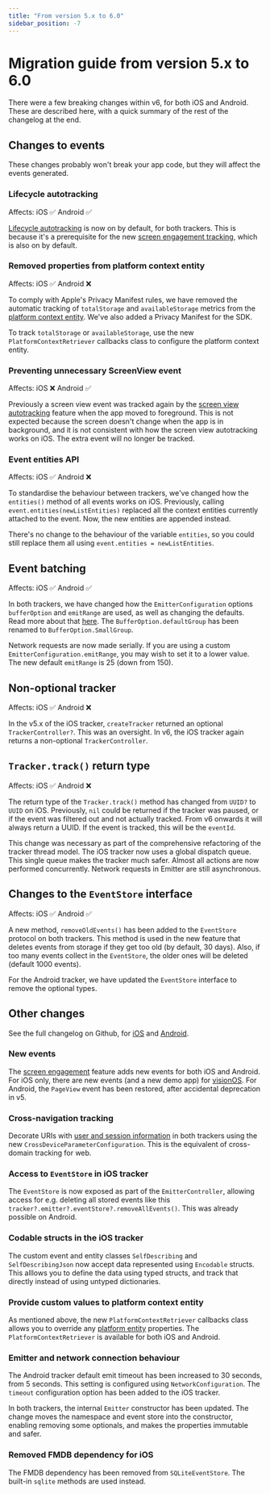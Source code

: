 ```yaml
---
title: "From version 5.x to 6.0"
sidebar_position: -7
---
```


# Migration guide from version 5.x to 6.0

There were a few breaking changes within v6, for both iOS and Android. These are described here, with a quick summary of the rest of the changelog at the end.

## Changes to events

These changes probably won't break your app code, but they will affect the events generated.

### Lifecycle autotracking

Affects: iOS ✅ Android ✅

[Lifecycle autotracking](docs/collecting-data/collecting-from-own-applications/mobile-trackers/tracking-events/lifecycle-tracking/index.md) is now on by default, for both trackers. This is because it's a prerequisite for the new [screen engagement tracking](docs/collecting-data/collecting-from-own-applications/mobile-trackers/tracking-events/screen-tracking/index.md#screen-engagement-tracking), which is also on by default.

### Removed properties from platform context entity

Affects: iOS ✅ Android ❌

To comply with Apple's Privacy Manifest rules, we have removed the automatic tracking of `totalStorage` and `availableStorage` metrics from the [platform context entity](docs/collecting-data/collecting-from-own-applications/mobile-trackers/tracking-events/platform-and-application-context/index.md). We've also added a Privacy Manifest for the SDK.

To track `totalStorage` or `availableStorage`, use the new `PlatformContextRetriever` callbacks class to configure the platform context entity.

### Preventing unnecessary ScreenView event

Affects: iOS ❌ Android ✅

Previously a screen view event was tracked again by the [screen view autotracking](docs/collecting-data/collecting-from-own-applications/mobile-trackers/tracking-events/screen-tracking/index.md) feature when the app moved to foreground. This is not expected because the screen doesn't change when the app is in background, and it is not consistent with how the screen view autotracking works on iOS. The extra event will no longer be tracked.

### Event entities API

Affects: iOS ✅ Android ❌

To standardise the behaviour between trackers, we've changed how the `entities()` method of all events works on iOS. Previously, calling `event.entities(newListEntities)` replaced all the context entities currently attached to the event. Now, the new entities are appended instead.

There's no change to the behaviour of the variable `entities`, so you could still replace them all using `event.entities = newListEntities`.

## Event batching

Affects: iOS ✅ Android ✅

In both trackers, we have changed how the `EmitterConfiguration` options `bufferOption` and `emitRange` are used, as well as changing the defaults. Read more about that [here](docs/collecting-data/collecting-from-own-applications/mobile-trackers/configuring-how-events-are-sent/index.md#configuring-how-many-events-to-send-in-one-request). The `BufferOption.defaultGroup` has been renamed to `BufferOption.SmallGroup`.

Network requests are now made serially. If you are using a custom `EmitterConfiguration.emitRange`, you may wish to set it to a lower value. The new default `emitRange` is 25 (down from 150).

## Non-optional tracker

Affects: iOS ✅ Android ❌

In the v5.x of the iOS tracker, `createTracker` returned an optional `TrackerController?`. This was an oversight. In v6, the iOS tracker again returns a non-optional `TrackerController`.

## `Tracker.track()` return type

Affects: iOS ✅ Android ❌

The return type of the `Tracker.track()` method has changed from `UUID?` to `UUID` on iOS. Previously, `nil` could be returned if the tracker was paused, or if the event was filtered out and not actually tracked. From v6 onwards it will always return a UUID. If the event is tracked, this will be the `eventId`.

This change was necessary as part of the comprehensive refactoring of the tracker thread model. The iOS tracker now uses a global dispatch queue. This single queue makes the tracker much safer. Almost all actions are now performed concurrently. Network requests in Emitter are still asynchronous.

## Changes to the `EventStore` interface

Affects: iOS ✅ Android ✅

A new method, `removeOldEvents()` has been added to the `EventStore` protocol on both trackers. This method is used in the new feature that deletes events from storage if they get too old (by default, 30 days). Also, if too many events collect in the `EventStore`, the older ones will be deleted (default 1000 events).

For the Android tracker, we have updated the `EventStore` interface to remove the optional types.

## Other changes

See the full changelog on Github, for [iOS](https://github.com/snowplow/snowplow-ios-tracker/releases/tag/6.0.0) and [Android](https://github.com/snowplow/snowplow-android-tracker/releases/tag/6.0.0).

### New events

The [screen engagement](docs/collecting-data/collecting-from-own-applications/mobile-trackers/tracking-events/screen-tracking/index.md#screen-engagement-tracking) feature adds new events for both iOS and Android. For iOS only, there are new events (and a new demo app) for [visionOS](docs/collecting-data/collecting-from-own-applications/mobile-trackers/tracking-events/visionos/index.md). For Android, the `PageView` event has been restored, after accidental deprecation in v5.

### Cross-navigation tracking

Decorate URIs with [user and session information](docs/collecting-data/collecting-from-own-applications/mobile-trackers/tracking-events/session-tracking/index.md#decorating-outgoing-links-using-cross-navigation-tracking) in both trackers using the new `CrossDeviceParameterConfiguration`. This is the equivalent of cross-domain tracking for web.

### Access to `EventStore` in iOS tracker

The `EventStore` is now exposed as part of the `EmitterController`, allowing access for e.g. deleting all stored events like this `tracker?.emitter?.eventStore?.removeAllEvents()`. This was already possible on Android.

### Codable structs in the iOS tracker

The custom event and entity classes `SelfDescribing` and `SelfDescribingJson` now accept data represented using `Encodable` structs. This alllows you to define the data using typed structs, and track that directly instead of using untyped dictionaries.

### Provide custom values to platform context entity

As mentioned above, the new `PlatformContextRetriever` callbacks class allows you to override any [platform entity](docs/collecting-data/collecting-from-own-applications/mobile-trackers/tracking-events/platform-and-application-context/index.md#overriding-platform-context-properties) properties. The `PlatformContextRetriever` is available for both iOS and Android.

### Emitter and network connection behaviour

The Android tracker default emit timeout has been increased to 30 seconds, from 5 seconds. This setting is configured using `NetworkConfiguration`. The `timeout` configuration option has been added to the iOS tracker.

In both trackers, the internal `Emitter` constructor has been updated. The change moves the namespace and event store into the constructor, enabling removing some optionals, and makes the properties immutable and safer.

### Removed FMDB dependency for iOS

The FMDB dependency has been removed from `SQLiteEventStore`. The built-in `sqlite` methods are used instead.
